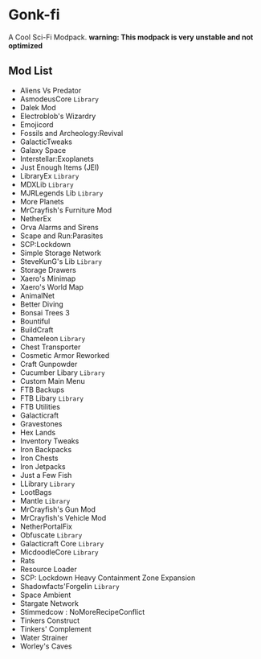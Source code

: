 # Gonk-fi
A Cool Sci-Fi Modpack. 
**warning: This modpack is very unstable and not optimized**
## Mod List

- Aliens Vs Predator
- AsmodeusCore ```Library```
- Dalek Mod
- Electroblob's Wizardry
- Emojicord
- Fossils and Archeology:Revival
- GalacticTweaks
- Galaxy Space
- Interstellar:Exoplanets
- Just Enough Items (JEI)
- LibraryEx ```Library```
- MDXLib ```Library```
- MJRLegends Lib ```Library```
- More Planets
- MrCrayfish's Furniture Mod
- NetherEx
- Orva Alarms and Sirens
- Scape and Run:Parasites
- SCP:Lockdown
- Simple Storage Network
- SteveKunG's Lib ```Library```
- Storage Drawers
- Xaero's Minimap
- Xaero's World Map
- AnimalNet
- Better Diving
- Bonsai Trees 3
- Bountiful
- BuildCraft
- Chameleon ```Library```
- Chest Transporter
- Cosmetic Armor Reworked
- Craft Gunpowder
- Cucumber Libary ```Library```
- Custom Main Menu
- FTB Backups
- FTB Libary ```Library```
- FTB Utilities
- Galacticraft
- Gravestones
- Hex Lands
- Inventory Tweaks
- Iron Backpacks
- Iron Chests
- Iron Jetpacks
- Just a Few Fish
- LLibrary ```Library```
- LootBags
- Mantle ```Library```
- MrCrayfish's Gun Mod
- MrCrayfish's Vehicle Mod
- NetherPortalFix
- Obfuscate ```Library```
- Galacticraft Core ```Library```
- MicdoodleCore ```Library```
- Rats
- Resource Loader
- SCP: Lockdown Heavy Containment Zone Expansion
- Shadowfacts'Forgelin ```Library```
- Space Ambient
- Stargate Network
- Stimmedcow : NoMoreRecipeConflict
- Tinkers Construct
- Tinkers' Complement
- Water Strainer
- Worley's Caves

